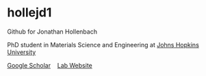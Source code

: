 # hollejd1
Github for Jonathan Hollenbach

PhD student in Materials Science and Engineering at [Johns Hopkins University](https://engineering.jhu.edu/materials/)

[Google Scholar](https://scholar.google.com/citations?user=LN9ZPAYAAAAJ&hl=en) &nbsp;&nbsp; [Lab Website](https://engineering.jhu.edu/dcg/people/jon-hollenbach/)
